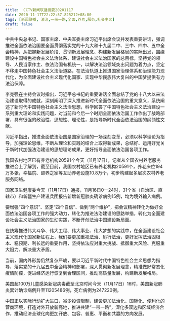 ```yaml
---
title:  CCTV新闻联播摘要20201117
date: 2020-11-17T22:22:57.825212+08:00
tags: [新闻联播, 法治,一带一路,全面,养老,服务,社会主义]
draft: false
---
```


中共中央总书记、国家主席、中央军委主席习近平出席会议并发表重要讲话，强调推进<span class="keywords_content">全面</span>依<span class="keywords_content">法治</span>国要<span class="keywords_content">全面</span>贯彻落实党的十九大和十九届二中、三中、四中、五中全会精神，从把握新发展阶段、贯彻新发展理念、构建新发展格局的实际出发，围绕建设中国特色<span class="keywords_content">社会主义</span><span class="keywords_content">法治</span>体系、建设<span class="keywords_content">社会主义</span><span class="keywords_content">法治</span>国家的总目标，坚持党的领导、人民当家作主、依<span class="keywords_content">法治</span>国有机统一，以解决<span class="keywords_content">法治</span>领域突出问题为着力点，坚定不移走中国特色<span class="keywords_content">社会主义</span><span class="keywords_content">法治</span>道路，在<span class="keywords_content">法治</span>轨道上推进国家治理体系和治理能力现代化，为<span class="keywords_content">全面</span>建设<span class="keywords_content">社会主义</span>现代化国家、实现中华民族伟大复兴的中国梦提供有力<span class="keywords_content">法治</span>保障。

李克强在主持会议时指出，习近平总书记的重要讲话<span class="keywords_content">全面</span>总结了党的十八大以来<span class="keywords_content">法治</span>建设取得的成就，深刻阐明了深入推进新时代<span class="keywords_content">全面</span>依<span class="keywords_content">法治</span>国的重大意义，系统阐述了新时代中国特色<span class="keywords_content">社会主义</span><span class="keywords_content">法治</span>思想，科学回答了中国特色<span class="keywords_content">社会主义</span><span class="keywords_content">法治</span>建设一系列重大理论和实践问题，对当前和今后一个时期<span class="keywords_content">全面</span>依<span class="keywords_content">法治</span>国工作作出了战略部署，具有很强的政治性、思想性、理论性，是指导新时代<span class="keywords_content">全面</span>依<span class="keywords_content">法治</span>国的纲领性文献。

习近平指出，推进<span class="keywords_content">全面</span>依<span class="keywords_content">法治</span>国是国家治理的一场深刻变革，必须以科学理论为指导，加强理论思维，不断从理论和实践的结合上取得新成果，总结好、运用好党关于新时代加强<span class="keywords_content">法治</span>建设的思想理论成果，更好指导<span class="keywords_content">全面</span>依<span class="keywords_content">法治</span>国各项工作。

我国农村地区已有<span class="keywords_fund">养老</span>机构20591个今天（11月17日），记者从全国农村<span class="keywords_fund">养老</span><span class="keywords_fund">服务</span>推进会上了解到，截至目前，我国农村地区已有<span class="keywords_fund">养老</span>机构20591个，<span class="keywords_fund">养老</span>床位194万多张，幸福院、颐养之家等互助<span class="keywords_fund">养老</span>设施10.8万个，初步构建起多层次农村<span class="keywords_fund">养老</span><span class="keywords_fund">服务</span>网络。

国家卫生健康委今天（11月17日）通报，11月16日0—24时，31个省（自治区、直辖市）和新疆生产建设兵团报告新增新冠肺炎确诊病例15例，均为境外输入病例。

要增强“四个意识”、坚定“四个自信”、做到“两个维护”，把会议精神转化为做好<span class="keywords_content">全面</span>依<span class="keywords_content">法治</span>国各项工作的强大动力，转化为推进<span class="keywords_content">法治</span>建设的思路举措，转化为<span class="keywords_content">全面</span>建设<span class="keywords_content">社会主义</span><span class="keywords_content">法治</span>国家的生动实践，不断开创<span class="keywords_content">法治</span>中国建设新局面。

在统筹推进伟大斗争、伟大工程、伟大事业、伟大梦想的实践中，在<span class="keywords_content">全面</span>建设<span class="keywords_content">社会主义</span>现代化国家新征程上，我们要更加重视<span class="keywords_content">法治</span>、厉行<span class="keywords_content">法治</span>，更好发挥<span class="keywords_content">法治</span>固根本、稳预期、利长远的重要作用，坚持依法应对重大挑战、抵御重大风险、克服重大阻力、解决重大矛盾。

当前，国内外形势仍然复杂严峻，要以习近平新时代中国特色<span class="keywords_content">社会主义</span>思想为指导，落实党的十九届五中全会精神和部署，深入贯彻新发展理念，精准做好常态化疫情防控，促进经济运行恢复到合理区间，推动高质量发展，构建新发展格局。

美国超100万儿童感染新冠病毒截至北京时间今天（11月17日）16时，美国新冠肺炎累计确诊病例升至11205486例，死亡病例为247220例。

中国正以实际行动扩大进口，减少投资限制，建设更加<span class="keywords_content">法治</span>化、国际化、便利化的营商环境，打造对外开放新高地，推进共建“<span class="keywords_fund">一带一路</span>”，深化多双边和区域经济合作，推动经济全球化向更加开放、包容、普惠、平衡和共赢的方向发展。
